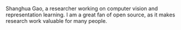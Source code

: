 Shanghua Gao, a researcher working on computer vision and representation learning.
I am a great fan of open source, as it makes research work valuable for many people.
